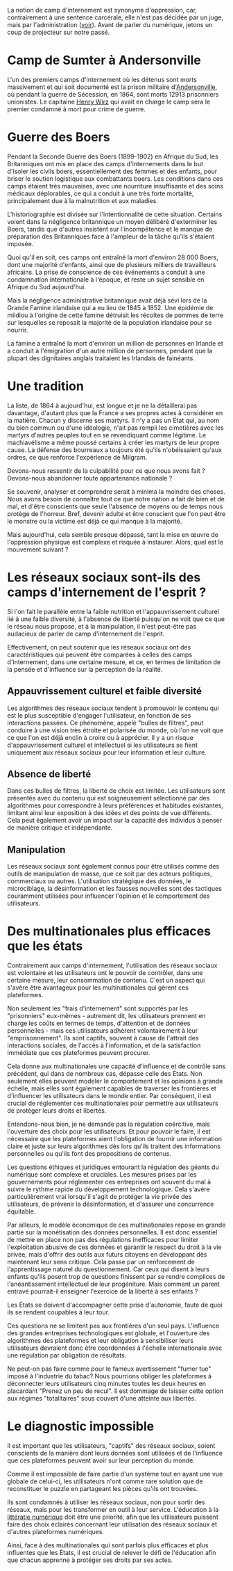 La notion de camp d'internement est synonyme d'oppression, car, contrairement à une sentence carcérale, elle n'est pas décidée par un juge, mais par l'administration ([voir](https://www-cairn-info.rp1.ensam.eu/revue-les-cahiers-de-la-shoah-2003-1-page-45.htm)).
Avant de parler du numérique, jetons un coup de projecteur sur notre passé.

# Camp de Sumter à Andersonville
L'un des premiers camps d'internement où les détenus sont morts massivement et qui soit documenté est la prison militaire d'[Andersonville](https://fr.wikipedia.org/wiki/Camp_d%27Andersonville), où pendant la guerre de Sécession, en 1864, sont morts 12913 prisonniers unionistes. Le capitaine [Henry Wirz](https://fr.wikipedia.org/wiki/Henry_Wirz) qui avait en charge le camp sera le premier condamné à mort pour crime de guerre.

# Guerre des Boers
Pendant la Seconde Guerre des Boers (1899-1902) en Afrique du Sud, les Britanniques ont mis en place des camps d'internements dans le but d'isoler les civils boers, essentiellement des femmes et des enfants, pour briser le soutien logistique aux combattants boers. Les conditions dans ces camps étaient très mauvaises, avec une nourriture insuffisante et des soins médicaux déplorables, ce qui a conduit à une très forte mortalité, principalement due à la malnutrition et aux maladies.

L'historiographie est divisée sur l'intentionnalité de cette situation. Certains voient dans la négligence britannique un moyen délibéré d'exterminer les Boers, tandis que d'autres insistent sur l'incompétence et le manque de préparation des Britanniques face à l'ampleur de la tâche qu'ils s'étaient imposée.

Quoi qu'il en soit, ces camps ont entraîné la mort d'environ 28 000 Boers, dont une majorité d'enfants, ainsi que de plusieurs milliers de travailleurs africains. La prise de conscience de ces événements a conduit à une condamnation internationale à l'époque, et reste un sujet sensible en Afrique du Sud aujourd'hui.

Mais la négligence administrative britannique avait déjà sévi lors de la Grande Famine irlandaise qui a eu lieu de 1845 à 1852. Une épidémie de mildiou à l'origine de cette famine détruisit les récoltes de pommes de terre sur lesquelles se reposait la majorité de la population irlandaise pour se nourrir.

La famine a entraîné la mort d'environ un million de personnes en Irlande et a conduit à l'émigration d'un autre million de personnes, pendant que la plupart des dignitaires anglais traitaient les Irlandais de fainéants.

# Une tradition
La liste, de 1864 à aujourd'hui, est longue et je ne la détaillerai pas davantage, d'autant plus que la France a ses propres actes à considérer en la matière. Chacun y discerne ses martyrs. Il n'y a pas un État qui, au nom du bien commun ou d'une idéologie, n'ait pas rempli les cimetières avec les martyrs d'autres peuples tout en se revendiquant comme légitime. Le machiavélisme a même poussé certains à créer les martyrs de leur propre cause. La défense des bourreaux a toujours été qu'ils n'obéissaient qu'aux ordres, ce que renforce l'expérience de Milgram.

Devons-nous ressentir de la culpabilité pour ce que nous avons fait ? Devons-nous abandonner toute appartenance nationale ?

Se souvenir, analyser et comprendre serait à minima la moindre des choses. Nous avons besoin de connaître tout ce que notre nation a fait de bien et de mal, et d'être conscients que seule l'absence de moyens ou de temps nous protège de l'horreur. Bref, devenir adulte et être conscient que l'on peut être le monstre ou la victime est déjà ce qui manque à la majorité.

Mais aujourd'hui, cela semble presque dépassé, tant la mise en œuvre de l'oppression physique est complexe et risquée à instaurer. Alors, quel est le mouvement suivant ?

# Les réseaux sociaux sont-ils des camps d'internement de l'esprit ?

Si l'on fait le parallèle entre la faible nutrition et l'appauvrissement culturel lié à une faible diversité, à l'absence de liberté puisqu'on ne voit que ce que le réseau nous propose, et à la manipulation, il n'est peut-être pas audacieux de parler de camp d'internement de l'esprit.

Effectivement, on peut soutenir que les réseaux sociaux ont des caractéristiques qui peuvent être comparées à celles des camps d'internement, dans une certaine mesure, et ce, en termes de limitation de la pensée et d'influence sur la perception de la réalité.

## Appauvrissement culturel et faible diversité
Les algorithmes des réseaux sociaux tendent à promouvoir le contenu qui est le plus susceptible d'engager l'utilisateur, en fonction de ses interactions passées. Ce phénomène, appelé "bulles de filtres", peut conduire à une vision très étroite et polarisée du monde, où l'on ne voit que ce que l'on est déjà enclin à croire ou à apprécier. Il y a un risque d'appauvrissement culturel et intellectuel si les utilisateurs se fient uniquement aux réseaux sociaux pour leur information et leur culture.

## Absence de liberté
Dans ces bulles de filtres, la liberté de choix est limitée. Les utilisateurs sont présentés avec du contenu qui est soigneusement sélectionné par des algorithmes pour correspondre à leurs préférences et habitudes existantes, limitant ainsi leur exposition à des idées et des points de vue différents. Cela peut également avoir un impact sur la capacité des individus à penser de manière critique et indépendante.

## Manipulation
Les réseaux sociaux sont également connus pour être utilisés comme des outils de manipulation de masse, que ce soit par des acteurs politiques, commerciaux ou autres. L'utilisation stratégique des données, le microciblage, la désinformation et les fausses nouvelles sont des tactiques couramment utilisées pour influencer l'opinion et le comportement des utilisateurs.

# Des multinationales plus efficaces que les états
Contrairement aux camps d'internement, l'utilisation des réseaux sociaux est volontaire et les utilisateurs ont le pouvoir de contrôler, dans une certaine mesure, leur consommation de contenu. C'est un aspect qui s'avère être avantageux pour les multinationales qui gèrent ces plateformes.

Non seulement les "frais d'internement" sont supportés par les "prisonniers" eux-mêmes - autrement dit, les utilisateurs prennent en charge les coûts en termes de temps, d'attention et de données personnelles - mais ces utilisateurs adhèrent volontairement à leur "emprisonnement". Ils sont captifs, souvent à cause de l'attrait des interactions sociales, de l'accès à l'information, et de la satisfaction immédiate que ces plateformes peuvent procurer.

Cela donne aux multinationales une capacité d'influence et de contrôle sans précédent, qui dans de nombreux cas, dépasse celle des États. Non seulement elles peuvent modeler le comportement et les opinions à grande échelle, mais elles sont également capables de traverser les frontières et d'influencer les utilisateurs dans le monde entier. Par conséquent, il est crucial de réglementer ces multinationales pour permettre aux utilisateurs de protéger leurs droits et libertés.

Entendons-nous bien, je ne demande pas la régulation coércitive, mais l'ouverture des choix pour les utilisateurs. Et pour pouvoir le faire, il est nécessaire que les plateformes aient l'obligation de fournir une information claire et juste sur leurs algorithmes dès lors qu'ils traitent des informations personnelles ou qu'ils font des propositions de contenus.

Les questions éthiques et juridiques entourant la régulation des géants du numérique sont complexe et cruciales. Les mesures prises par les gouvernements pour réglementer ces entreprises ont souvent du mal à suivre le rythme rapide du développement technologique. Cela s'avère particulièrement vrai lorsqu'il s'agit de protéger la vie privée des utilisateurs, de prévenir la désinformation, et d'assurer une concurrence équitable.

Par ailleurs, le modèle économique de ces multinationales repose en grande partie sur la monétisation des données personnelles. Il est donc essentiel de mettre en place non pas des régulations inefficaces pour limiter l'exploitation abusive de ces données et garantir le respect du droit à la vie privée, mais d'offrir des outils aux futurs citoyens en développant dès maintenant leur sens critique. Cela passe par un renforcement de l'apprentissage naturel du questionnement.
Car ceux qui disent à leurs enfants qu'ils posent trop de questions finissent par se rendre complices de l'anéantissement intellectuel de leur progéniture. Mais comment un parent entravé pourrait-il enseigner l'exercice de la liberté à ses enfants ?

Les États se doivent d'accompagner cette prise d'autonomie, faute de quoi ils se rendent coupables à leur tour.

Ces questions ne se limitent pas aux frontières d'un seul pays. L'influence des grandes entreprises technologiques est globale, et l'ouverture des algorithmes des plateformes et leur obligation à sensibiliser leurs utilisateurs devraient donc être coordonnées à l'échelle internationale avec une régulation par obligation de résultats.

Ne peut-on pas faire comme pour le fameux avertissement "fumer tue" imposé à l'industrie du tabac? Nous pourrions obliger les plateformes à déconnecter leurs utilisateurs cinq minutes toutes les deux heures en placardant "Prenez un peu de recul". Il est dommage de laisser cette option aux régimes "totalitaires" sous couvert d'une atteinte aux libertés.

# Le diagnostic impossible

Il est important que les utilisateurs, "captifs" des réseaux sociaux, soient conscients de la manière dont leurs données sont utilisées et de l'influence que ces plateformes peuvent avoir sur leur perception du monde. 

Comme il est impossible de faire partie d'un système tout en ayant une vue globale de celui-ci, les utilisateurs n'ont comme rare solution que de reconstituer le puzzle en partageant les pièces qu'ils ont trouvées. 

Ils sont condamnés à utiliser les réseaux sociaux, non pour sortir des réseaux, mais pour les transformer en outil à leur service. L'éducation à la [littératie numérique](https://fr.wikipedia.org/wiki/Litt%C3%A9ratie_num%C3%A9rique) doit être une priorité, afin que les utilisateurs puissent faire des choix éclairés concernant leur utilisation des réseaux sociaux et d'autres plateformes numériques.

Ainsi, face à des multinationales qui sont parfois plus efficaces et plus influentes que les États, il est crucial de relever le défi de l'éducation afin que chacun apprenne à protéger ses droits par ses actes.
